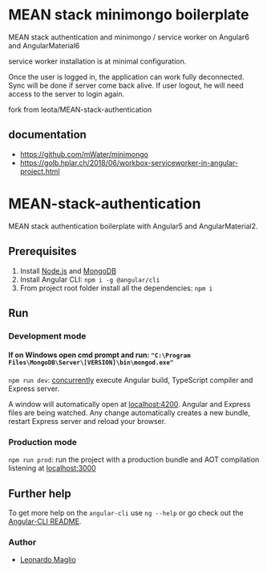 # MEAN stack minimongo boilerplate
MEAN stack authentication and minimongo / service worker on Angular6 and AngularMaterial6

service worker installation is at minimal configuration.

Once the user is logged in, the application can work fully deconnected. Sync will be done if server come back alive.
If user logout, he will need access to the server to login again.

fork from leota/MEAN-stack-authentication

## documentation
* https://github.com/mWater/minimongo
* https://golb.hplar.ch/2018/06/workbox-serviceworker-in-angular-project.html



# MEAN-stack-authentication
MEAN stack authentication boilerplate with Angular5 and AngularMaterial2.

## Prerequisites
1. Install [Node.js](https://nodejs.org) and [MongoDB](https://www.mongodb.com)
2. Install Angular CLI: `npm i -g @angular/cli`
3. From project root folder install all the dependencies: `npm i`

## Run
### Development mode
#### If on Windows open cmd prompt and run: `"C:\Program Files\MongoDB\Server\[VERSION]\bin\mongod.exe"`

`npm run dev`: [concurrently](https://github.com/kimmobrunfeldt/concurrently) execute Angular build, TypeScript compiler and Express server.

A window will automatically open at [localhost:4200](http://localhost:4200). Angular and Express files are being watched. Any change automatically creates a new bundle, restart Express server and reload your browser.

### Production mode
`npm run prod`: run the project with a production bundle and AOT compilation listening at [localhost:3000](http://localhost:3000)

## Further help
To get more help on the `angular-cli` use `ng --help` or go check out the [Angular-CLI README](https://github.com/angular/angular-cli/blob/master/README.md).

### Author
* [Leonardo Maglio](https://github.com/leota)
